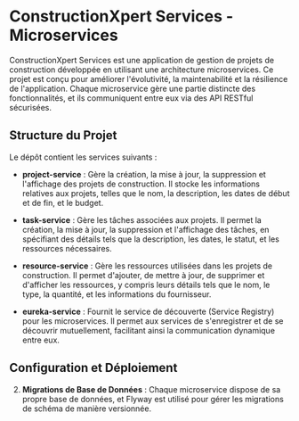 # ConstructionXpert Services - Microservices

ConstructionXpert Services est une application de gestion de projets de construction développée en utilisant une architecture microservices. Ce projet est conçu pour améliorer l'évolutivité, la maintenabilité et la résilience de l'application. Chaque microservice gère une partie distincte des fonctionnalités, et ils communiquent entre eux via des API RESTful sécurisées.

## Structure du Projet

Le dépôt contient les services suivants :

- **project-service** : Gère la création, la mise à jour, la suppression et l'affichage des projets de construction. Il stocke les informations relatives aux projets, telles que le nom, la description, les dates de début et de fin, et le budget.

- **task-service** : Gère les tâches associées aux projets. Il permet la création, la mise à jour, la suppression et l'affichage des tâches, en spécifiant des détails tels que la description, les dates, le statut, et les ressources nécessaires.

- **resource-service** : Gère les ressources utilisées dans les projets de construction. Il permet d'ajouter, de mettre à jour, de supprimer et d'afficher les ressources, y compris leurs détails tels que le nom, le type, la quantité, et les informations du fournisseur.

- **eureka-service** : Fournit le service de découverte (Service Registry) pour les microservices. Il permet aux services de s'enregistrer et de se découvrir mutuellement, facilitant ainsi la communication dynamique entre eux.

## Configuration et Déploiement

2. **Migrations de Base de Données** : Chaque microservice dispose de sa propre base de données, et Flyway est utilisé pour gérer les migrations de schéma de manière versionnée.
